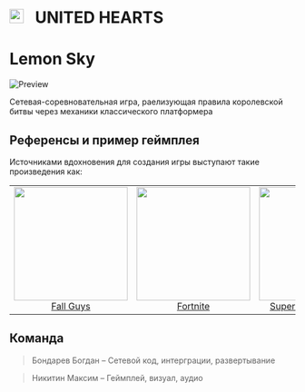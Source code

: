<h1><img src="https://user-images.githubusercontent.com/72508736/190932358-03bbdeee-375e-46ae-b4e2-eeb103ef4f37.png" width="25"> &nbsp; UNITED HEARTS</h1>

# Lemon Sky

![Preview](https://github.com/UnitedHearts/Lemon-Sky/assets/72508736/a7573f3e-8f09-450f-9807-b770f0f01029)

Сетевая-соревновательная игра, раелизующая правила королевской битвы через механики классического платформера

## Референсы и пример геймплея

Источниками вдохновения для создания игры выступают такие произведения как:


| | | |
|:-------------------------:|:-------------------------:|:-------------------------:|
|<img src="https://user-images.githubusercontent.com/72508736/190938575-aea0efed-3192-4ccf-89c4-838081d48098.png" width="200"><br/>[Fall Guys](https://en.wikipedia.org/wiki/Fall_Guys)|<img src="https://user-images.githubusercontent.com/72508736/190938679-1684417c-d9fe-42b7-9106-027e86f53521.png" width="200"><br/>[Fortnite](https://en.wikipedia.org/wiki/Fortnite)|<img src="https://github.com/UnitedHearts/Lemon-Sky/assets/72508736/38851334-19aa-42b1-a798-2d6e0f2c3493" width="200"><br/>[Super Mario Odyssey](https://ru.wikipedia.org/wiki/Super_Mario_Odyssey)|


## Команда 
> Бондарев Богдан – Сетевой код, интерграции, развертывание

> Никитин Максим – Геймплей, визуал, аудио
